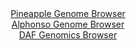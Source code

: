 <div id="Pineapple_Genome_Browser" align="center">
  <a href="https://igv.org/app/?sessionURL=blob:zZJdb5swFIb_i6VWm0TAQIGAVE1JmzRt0nw0pVlbVciAIW7AZrYD.VD..7xq0246qbnYNMkX9tGxz_u.fvagxlwQRkEALN10dNMEGhBL1sxRWRV4jEosQJChQmANcJxhjmmCQbAHGRIShXcjdXMpZSUCwyCyapWI5kwXto5KtGMUNUJPWGlcsKJAMeNIMi6MLkc1M0hetxoco6rS1Wxbd4wUSWSgoloyKphRYZpHjXov.lWKckxZiaNyXUjyJiBSepTGVM_Ql85i3kkSLMQQb6_T887wuvNg98KnK_fiKZwMFqG7OJ2TnCK55vicP1Qbis9yJ3dm5uSyfT.8HdWNHDL.eGJfnvY2FeFYnJue2bZ96EJHBUNoijf_k2e1yJG.w_i.XMtBVq92ZVOs5uXd5SR77VW79H3fLjhooGDJWnEAkiX3AhNqNnQ1x3JbP7ZmW4PQV.lwRkDw_KIByVGyUu3PeyC3laIFCPxt_QaOBhhPMQdBy4fQM33fcs68M.j75kHbgzUv_l60_fDO96DVsSw3ykghFcppJGgldESpXieZnu.OzHL.RKfj4YnV7brktfv1qk_tWa_fl.Mrh8z.kKYG1PC3D1RWP6Lpn3D3ESG6jI.FbeOWoyGxe9PBYCZvV4PF483W96Zw596.G4.nzB4XTcZ4iaTqVxV1_MlbjThBVKpCTQSJSUHkdqFSZA0ITMtW2IKEFUxxCHgef4Ia1EwHfv6Np314OXwH">Pineapple Genome Browser</a>
</div>
<div id="Alphonso_Genome_Browser" align="center">
  <a href="https://igv.org/app/?sessionURL=blob:zZNdb9owGIX_i6VWmxQSJ4GEREITUEorWorKAv1QFZnECS6OHWyT8CH.e71q025WqVxsmuQL.5Xt95zjxwdQYSEJZyAEjmm3TNsGBpBLXk9RUVI8RgWWIMwQldgAAmdYYJZgEB5AhqRC0f2NPrlUqpShZRFVNgrEcm5K10QF2nOGamkmvLD6nFK04AIpLqTVE6jiFsmrRo0XqCxN3ds1W1aKFLIQLZecSW6VmOVxre.Lf5XiHDNe4LjYUEXeBcRaj9aYmhn61p1Pu0mCpRzh3XXa6Y6uuzN3ED0Nvf5TdHc1j7z5.ZTkDKmNwB22HiKcji7G6jFZib6iwcxbfz9zev6FD8_ci_PBtiQCy47t2203gH7T1dEQluLt_.RaD3Ki82b_qfIuJw.vk8xjcNlvwbvBuu7N2JX8o.8mOBqA8mSjSQDJUvihDQ0XekbL8Ro_pnbbgDDQ6QhOQPj8YgAlULLS258PQO1KzQuQeL15R8cAXKRYgLARQOjbQeC0mn4TBoF9NA5gI.jfi_Yyug986HQdx4szQpWGOY0lK6WJGDOrJDPz_YlZukV0PbrZj_fbieTB6wOts5XbLu3o9qMsDaBbvz.fNvoZRf.Eus8IMdXiVNTgY281i8ZjSR_G2ym69d3hPNF_bLrfld0PAzotnIyLAim9X1f08idvFRIEMaULFZFkQShRu7nOkdcgtB1XYwsSTrnmEIh88QUa0LBb8OtvPN3jy_EN">Alphonso Genome Browser</a>
</div>


<div id="DAF_Genomics_Browser" align="center">
  <a href="https://igv.org/app/?sessionURL=blob:tZFra9swFIb_iyD95Kvs2LUhDDdLutCRlbpuRkoJZ7Z8IZLlSHKTNuS_T7gtg40yBh1IQuJc3lfnOaJHImTDWxQjbLljy3WRgWTN9ymwjpIlMCJRXAKVxECClESQNicoPqISpILs5quurJXqZGzbBZRmRVrOmlxa0rOgMyXvVU10qoktYPDMW9hLK.dMJyuwgXY1byW3Ic.JlKZjd6StNnvQx1tsM7QkG9ZT1QyqG21CGyusErTbpi3I4S9G_oOyXs2nZJUmQ_0VeVoUk.Rqkdx5s2x9GUzX2bcvqyxYnaVN1YLqBZl0u.2U3uH5orpdXG_ntAO8XubPM3WQI._z2ezQNYLIiRu6517kBCFGJwNRnvcaAcpr4caub4T43MC.b75evXGgZyB4g.L7BwMpAflWp98fkXrqNCgkya4fmBmIi4IIFJuR44RuFOGxH_pOFLkn44h6QT.Y5Dy7iUIHJxgH1g9gWr9s6DA.LfRn8KMw_tZZ73_FVC8j9n1XTMcjPK_S24sRvtinVVLurjG7zP13UBno3a.VXDBQOvTyfAUDVCsy0qpfZLzTw.kn">DAF Genomics Browser</a>
</div>
